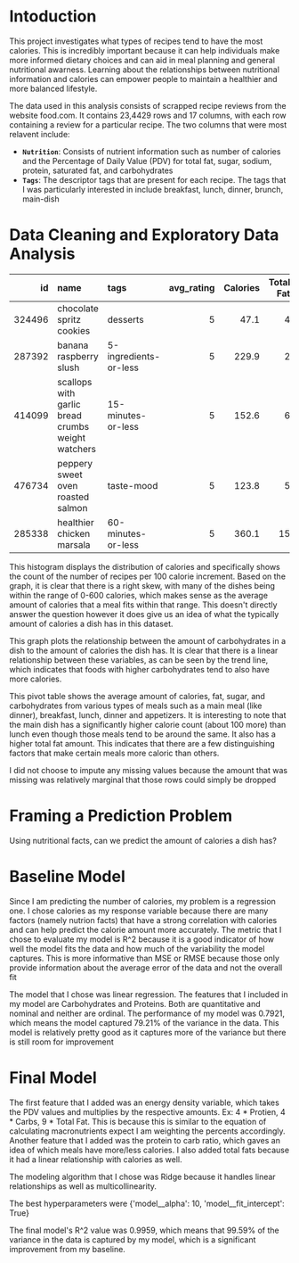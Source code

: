# Intoduction
This project investigates what types of recipes tend to have the most calories. This is incredibly important because it can help individuals make more informed dietary choices and can aid in meal planning and general nutritional awarness. Learning about the relationships between nutritional information and calories can empower people to maintain a healthier and more balanced lifestyle.

The data used in this analysis consists of scrapped recipe reviews from the website food.com. It contains 23,4429 rows and 17 columns, with each row containing a review for a particular recipe. The two columns that were most relavent include: 

- **`Nutrition`**: Consists of nutrient information such as number of calories and the Percentage of Daily Value (PDV) for total fat, sugar, sodium, protein, saturated fat, and carbohydrates
- **`Tags`**: The descriptor tags that are present for each recipe. The tags that I was particularly interested in include breakfast, lunch, dinner, brunch, main-dish

# Data Cleaning and Exploratory Data Analysis

|     id  | name                                              | tags                  |   avg_rating |   Calories |   Total Fat |   Sugar |   Sodium |   Protein |   Saturated Fat |   Carbohydrates |
|--------:|:--------------------------------------------------|:----------------------|-------------:|-----------:|------------:|--------:|---------:|----------:|----------------:|----------------:|
| 324496  | chocolate spritz cookies                          | desserts              |            5 |       47.1 |           4 |      10 |        0 |         1 |               8 |               1 |
| 287392  | banana raspberry slush                            | 5-ingredients-or-less |            5 |      229.9 |           2 |     165 |        1 |         8 |               2 |              18 |
| 414099  | scallops with garlic bread crumbs weight watchers | 15-minutes-or-less    |            5 |      152.6 |           6 |       1 |       38 |        36 |              10 |               3 |
| 476734  | peppery sweet oven roasted salmon                 | taste-mood            |            5 |      123.8 |           5 |      16 |        2 |        34 |               3 |               1 |
| 285338  | healthier chicken marsala                         | 60-minutes-or-less    |            5 |      360.1 |          15 |       9 |       18 |        56 |              15 |               4 |


This histogram displays the distribution of calories and specifically shows the count of the number of recipes per 100 calorie increment. Based on the graph, it is clear that there is a right skew, with many of the dishes being within the range of 0-600 calories, which makes sense as the average amount of calories that a meal fits within that range. This doesn't directly answer the question however it does give us an idea of what the typically amount of calories a dish has in this dataset.

This graph plots the relationship between the amount of carbohydrates in a dish to the amount of calories the dish has. It is clear that there is a linear relationship between these variables, as can be seen by the trend line, which indicates that foods with higher carbohydrates tend to also have more calories.

This pivot table shows the average amount of calories, fat, sugar, and carbohydrates from various types of meals such as a main meal (like dinner), breakfast, lunch, dinner and appetizers. It is interesting to note that the main dish has a significantly higher calorie count (about 100 more) than lunch even though those meals tend to be around the same. It also has a higher total fat amount. This indicates that there are a few distinguishing factors that make certain meals more caloric than others.

I did not choose to impute any missing values because the amount that was missing was relatively marginal that those rows could simply be dropped

# Framing a Prediction Problem
Using nutritional facts, can we predict the amount of calories a dish has?

# Baseline Model
Since I am predicting the number of calories, my problem is a regression one. I chose calories as my response variable because there are many factors (namely nutrion facts) that have a strong correlation with calories and can help predict the calorie amount more accurately. The metric that I chose to evaluate my model is R^2 because it is a good indicator of how well the model fits the data and how much of the variability the model captures. This is more informative than MSE or RMSE because those only provide information about the average error of the data and not the overall fit

The model that I chose was linear regression. The features that I included in my model are Carbohydrates and Proteins. Both are quantitative and nominal and neither are ordinal. The performance of my model was 0.7921, which means the model captured 79.21% of the variance in the data. This model is relatively pretty good as it captures more of the variance but there is still room for improvement

# Final Model
The first feature that I added was an energy density variable, which takes the PDV values and multiplies by the respective amounts. Ex: 4 * Protien, 4 * Carbs, 9 * Total Fat. This is because this is similar to the equation of calculating macronutrients expect I am weighting the percents accordingly. Another feature that I added was the protein to carb ratio, which gaves an idea of which meals have more/less calories. I also added total fats because it had a linear relationship with calories as well. 

The modeling algorithm that I chose was Ridge because it handles linear relationships as well as multicollinearity. 

The best hyperparameters were {'model__alpha': 10, 'model__fit_intercept': True}

The final model's R^2 value was 0.9959, which means that 99.59% of the variance in the data is captured by my model, which is a significant improvement from my baseline. 

